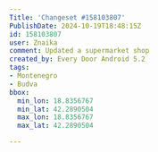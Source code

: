 ```yaml
---
Title: 'Changeset #158103807'
PublishDate: 2024-10-19T18:48:15Z
id: 158103807
user: Znaika
comment: Updated a supermarket shop
created_by: Every Door Android 5.2
tags:
- Montenegro
- Budva
bbox:
  min_lon: 18.8356767
  min_lat: 42.2890504
  max_lon: 18.8356767
  max_lat: 42.2890504

---
```

